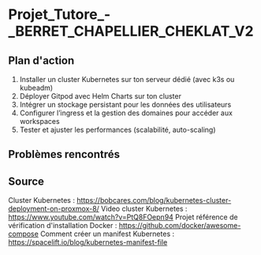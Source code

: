 # Projet_Tutore_-_BERRET_CHAPELLIER_CHEKLAT_V2

## Plan d'action

1. Installer un cluster Kubernetes sur ton serveur dédié (avec k3s ou kubeadm)
2. Déployer Gitpod avec Helm Charts sur ton cluster
3. Intégrer un stockage persistant pour les données des utilisateurs
4. Configurer l’ingress et la gestion des domaines pour accéder aux workspaces
5. Tester et ajuster les performances (scalabilité, auto-scaling)


## Problèmes rencontrés



## Source

Cluster Kubernetes : https://bobcares.com/blog/kubernetes-cluster-deployment-on-proxmox-8/
Video cluster Kubernetes : https://www.youtube.com/watch?v=PtQ8FOepn94
Projet référence de vérification d'installation Docker : https://github.com/docker/awesome-compose
Comment créer un manifest Kubernetes : https://spacelift.io/blog/kubernetes-manifest-file
